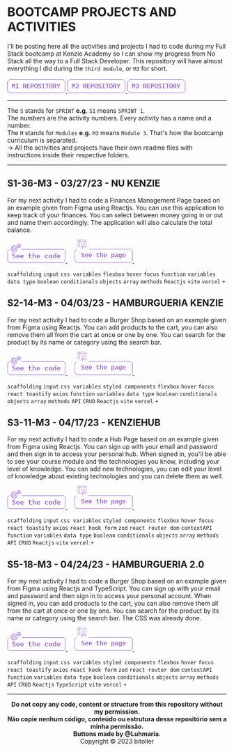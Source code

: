 # BOOTCAMP PROJECTS AND ACTIVITIES
I'll be posting here all the activities and projects I had to code during my Full Stack bootcamp at Kenzie Academy so I can show my progress from No Stack all the way to a Full Stack Developer. This repository will have almost everything I did during the `third module`, or `M3` for short.<br />
<br />
<a href="https://github.com/bitoller/bootcamp-projects-and-activities-m1" target="_blank"> <img src="./src/assets/M1.png"> </a>
<a href="https://github.com/bitoller/bootcamp-projects-and-activities-m2" target="_blank"> <img src="./src/assets/M2.png"> </a>
<a href="https://github.com/bitoller/bootcamp-projects-and-activities-m3" target="_blank"> <img src="./src/assets/M3.png"> </a>

<hr />

The `S` stands for `SPRINT` <strong>e.g.</strong> `S1` means `SPRINT 1`.<br />
The numbers are the activity numbers. Every activity has a name and a number.<br />
The `M` stands for `Modules` <strong>e.g.</strong> `M3` means `Module 3`. That's how the bootcamp curriculum is separated.<br />
→ All the activities and projects have their own readme files with instructions inside their respective folders.

<hr />

## S1-36-M3 - 03/27/23 - NU KENZIE
For my next activity I had to code a Finances Management Page based on an example given from Figma using Reactjs. You can use this application to keep track of your finances. You can select between money going in or out and name them accordingly. The application will also calculate the total balance.<br />

<a href="https://github.com/bitoller/bootcamp-projects-and-activities-m3/tree/main/src/M3-SPRINT-1/S1-36-M3" target="_blank"> <img src="./src/assets/code_purple.png"> </a> &nbsp; &nbsp;
<a href="https://nu-kenzie-bitoller.vercel.app/" target="_blank"> <img src="./src/assets/page_purple.png"> </a> &nbsp; &nbsp;

`scaffolding` `input` `css variables` `flexbox` `hover` `focus` `function` `variables` `data type` `boolean` `conditionals` `objects` `array` `methods` `Reactjs` `vite` `vercel` `+`

## S2-14-M3 - 04/03/23 - HAMBURGUERIA KENZIE
For my next activity I had to code a Burger Shop based on an example given from Figma using Reactjs. You can add products to the cart, you can also remove them all from the cart at once or one by one. You can search for the product by its name or category using the search bar.<br />

<a href="https://github.com/bitoller/bootcamp-projects-and-activities-m3/tree/main/src/M3-SPRINT-2/S2-14-M3" target="_blank"> <img src="./src/assets/code_purple.png"> </a> &nbsp; &nbsp;
<a href="https://hamburgueria-kenzie-bitoller.vercel.app/" target="_blank"> <img src="./src/assets/page_purple.png"> </a> &nbsp; &nbsp;

`scaffolding` `input` `css variables` `styled components` `flexbox` `hover` `focus` `react toastify` `axios` `function` `variables` `data type` `boolean` `conditionals` `objects` `array` `methods` `API` `CRUD` `Reactjs` `vite` `vercel` `+`

## S3-11-M3 - 04/17/23 - KENZIEHUB
For my next activity I had to code a Hub Page based on an example given from Figma using Reactjs. You can sign up with your email and password and then sign in to access your personal hub. When signed in, you'll be able to see your course module and the technologies you know, including your level of knowledge. You can add new technologies, you can edit your level of knowledge about existing technologies and you can delete them as well.<br />

<a href="https://github.com/bitoller/bootcamp-projects-and-activities-m3/tree/main/src/M3-SPRINT-3/S3-11-M3" target="_blank"> <img src="./src/assets/code_purple.png"> </a> &nbsp; &nbsp;
<a href="https://kenzie-hub-bitoller.vercel.app/" target="_blank"> <img src="./src/assets/page_purple.png"> </a> &nbsp; &nbsp;

`scaffolding` `input` `css variables` `styled components` `flexbox` `hover` `focus` `react toastify` `axios` `react hook form` `zod` `react router dom` `contextAPI` `function` `variables` `data type` `boolean` `conditionals` `objects` `array` `methods` `API` `CRUD` `Reactjs` `vite` `vercel` `+`

## S5-18-M3 - 04/24/23 - HAMBURGUERIA 2.0
For my next activity I had to code a Burger Shop based on an example given from Figma using Reactjs and TypeScript. You can sign up with your email and password and then sign in to access your personal account. When signed in, you can add products to the cart, you can also remove them all from the cart at once or one by one. You can search for the product by its name or category using the search bar. The CSS was already done.<br />

<a href="https://github.com/bitoller/bootcamp-projects-and-activities-m3/tree/main/src/M3-SPRINT-5/S5-18-M3" target="_blank"> <img src="./src/assets/code_purple.png"> </a> &nbsp; &nbsp;
<a href="https://kenzie-burger-bitoller.vercel.app/" target="_blank"> <img src="./src/assets/page_purple.png"> </a> &nbsp; &nbsp;

`scaffolding` `input` `css variables` `styled components` `flexbox` `hover` `focus` `react toastify` `axios` `react hook form` `zod` `react router dom` `contextAPI` `function` `variables` `data type` `boolean` `conditionals` `objects` `array` `methods` `API` `CRUD` `Reactjs` `TypeScript` `vite` `vercel` `+`

<hr />

<p align="center">
<b>Do not copy any code, content or structure from this repository without my permission.<br />
Não copie nenhum código, conteúdo ou estrutura desse repositório sem a minha permissão.<br />
Buttons made by @Luhmaria.</b><br />
Copyright © 2023 bitoller
</p>
